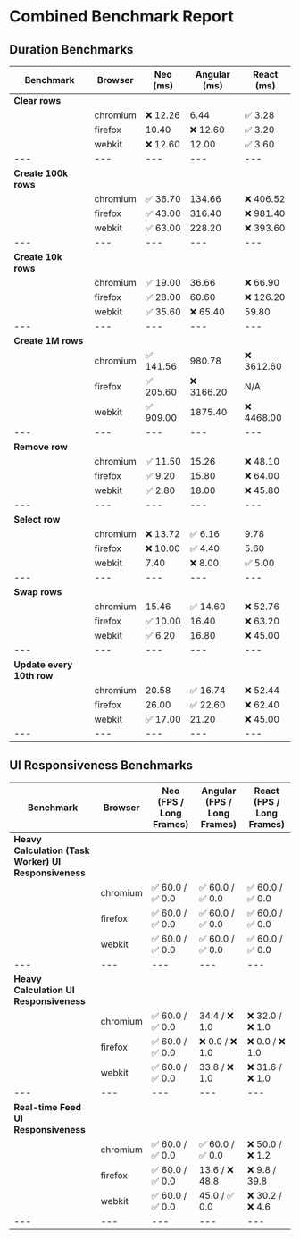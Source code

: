 # Combined Benchmark Report

## Duration Benchmarks

| Benchmark | Browser | Neo (ms) | Angular (ms) | React (ms) |
|---|---|---|---|---|
| **Clear rows** | | | | |
| | chromium | ❌ 12.26 | 6.44 | ✅ 3.28 |
| | firefox | 10.40 | ❌ 12.60 | ✅ 3.20 |
| | webkit | ❌ 12.60 | 12.00 | ✅ 3.60 |
|---|---|---|---|---|
| **Create 100k rows** | | | | |
| | chromium | ✅ 36.70 | 134.66 | ❌ 406.52 |
| | firefox | ✅ 43.00 | 316.40 | ❌ 981.40 |
| | webkit | ✅ 63.00 | 228.20 | ❌ 393.60 |
|---|---|---|---|---|
| **Create 10k rows** | | | | |
| | chromium | ✅ 19.00 | 36.66 | ❌ 66.90 |
| | firefox | ✅ 28.00 | 60.60 | ❌ 126.20 |
| | webkit | ✅ 35.60 | ❌ 65.40 | 59.80 |
|---|---|---|---|---|
| **Create 1M rows** | | | | |
| | chromium | ✅ 141.56 | 980.78 | ❌ 3612.60 |
| | firefox | ✅ 205.60 | ❌ 3166.20 | N/A |
| | webkit | ✅ 909.00 | 1875.40 | ❌ 4468.00 |
|---|---|---|---|---|
| **Remove row** | | | | |
| | chromium | ✅ 11.50 | 15.26 | ❌ 48.10 |
| | firefox | ✅ 9.20 | 15.80 | ❌ 64.00 |
| | webkit | ✅ 2.80 | 18.00 | ❌ 45.80 |
|---|---|---|---|---|
| **Select row** | | | | |
| | chromium | ❌ 13.72 | ✅ 6.16 | 9.78 |
| | firefox | ❌ 10.00 | ✅ 4.40 | 5.60 |
| | webkit | 7.40 | ❌ 8.00 | ✅ 5.00 |
|---|---|---|---|---|
| **Swap rows** | | | | |
| | chromium | 15.46 | ✅ 14.60 | ❌ 52.76 |
| | firefox | ✅ 10.00 | 16.40 | ❌ 63.20 |
| | webkit | ✅ 6.20 | 16.80 | ❌ 45.00 |
|---|---|---|---|---|
| **Update every 10th row** | | | | |
| | chromium | 20.58 | ✅ 16.74 | ❌ 52.44 |
| | firefox | 26.00 | ✅ 22.60 | ❌ 62.40 |
| | webkit | ✅ 17.00 | 21.20 | ❌ 45.00 |
|---|---|---|---|---|

## UI Responsiveness Benchmarks

| Benchmark | Browser | Neo (FPS / Long Frames) | Angular (FPS / Long Frames) | React (FPS / Long Frames) |
|---|---|---|---|---|
| **Heavy Calculation (Task Worker) UI Responsiveness** | | | | |
| | chromium | ✅ 60.0 / ✅ 0.0 | ✅ 60.0 / ✅ 0.0 | ✅ 60.0 / ✅ 0.0 |
| | firefox | ✅ 60.0 / ✅ 0.0 | ✅ 60.0 / ✅ 0.0 | ✅ 60.0 / ✅ 0.0 |
| | webkit | ✅ 60.0 / ✅ 0.0 | ✅ 60.0 / ✅ 0.0 | ✅ 60.0 / ✅ 0.0 |
|---|---|---|---|---|
| **Heavy Calculation UI Responsiveness** | | | | |
| | chromium | ✅ 60.0 / ✅ 0.0 | 34.4 / ❌ 1.0 | ❌ 32.0 / ❌ 1.0 |
| | firefox | ✅ 60.0 / ✅ 0.0 | ❌ 0.0 / ❌ 1.0 | ❌ 0.0 / ❌ 1.0 |
| | webkit | ✅ 60.0 / ✅ 0.0 | 33.8 / ❌ 1.0 | ❌ 31.6 / ❌ 1.0 |
|---|---|---|---|---|
| **Real-time Feed UI Responsiveness** | | | | |
| | chromium | ✅ 60.0 / ✅ 0.0 | ✅ 60.0 / ✅ 0.0 | ❌ 50.0 / ❌ 1.2 |
| | firefox | ✅ 60.0 / ✅ 0.0 | 13.6 / ❌ 48.8 | ❌ 9.8 / 39.8 |
| | webkit | ✅ 60.0 / ✅ 0.0 | 45.0 / ✅ 0.0 | ❌ 30.2 / ❌ 4.6 |
|---|---|---|---|---|
